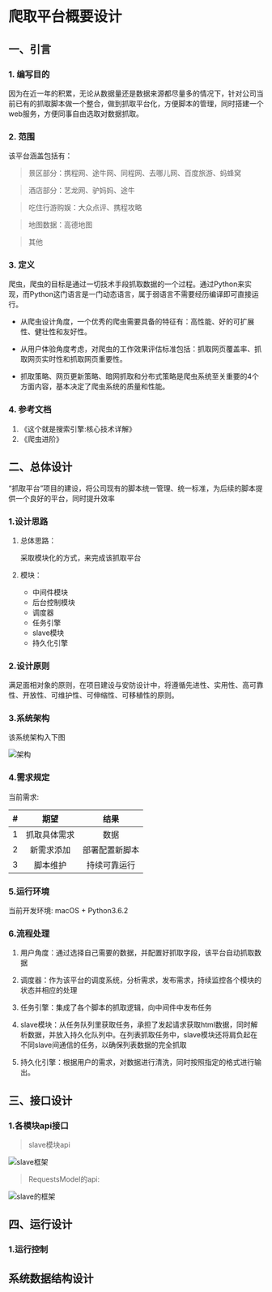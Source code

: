 # 爬取平台概要设计

## 一、引言
	
### 1. 编写目的

因为在近一年的积累，无论从数据量还是数据来源都尽量多的情况下，针对公司当前已有的抓取脚本做一个整合，做到抓取平台化，方便脚本的管理，同时搭建一个web服务，方便同事自由选取对数据抓取。

### 2. 范围

该平台涵盖包括有：

>景区部分：携程网、途牛网、同程网、去哪儿网、百度旅游、蚂蜂窝

>酒店部分：艺龙网、驴妈妈、途牛

>吃住行游购娱：大众点评、携程攻略

>地图数据：高德地图

>其他

### 3. 定义

爬虫，爬虫的目标是通过一切技术手段抓取数据的一个过程。通过Python来实现，而Python这门语言是一门动态语言，属于弱语言不需要经历编译即可直接运行。

- 从爬虫设计角度，一个优秀的爬虫需要具备的特征有：高性能、好的可扩展性、健壮性和友好性。

- 从用户体验角度考虑，对爬虫的工作效果评估标准包括：抓取网页覆盖率、抓取网页实时性和抓取网页重要性。

- 抓取策略、网页更新策略、暗网抓取和分布式策略是爬虫系统至关重要的4个方面内容，基本决定了爬虫系统的质量和性能。

### 4. 参考文档

1. 《这个就是搜索引擎:核心技术详解》
2. 《爬虫进阶》

## 二、总体设计

“抓取平台”项目的建设，将公司现有的脚本统一管理、统一标准，为后续的脚本提供一个良好的平台，同时提升效率

### 1.设计思路
1. 总体思路：
	
	采取模块化的方式，来完成该抓取平台

2. 模块：
	- 中间件模块
	- 后台控制模块
	- 调度器
	- 任务引擎
	- slave模块
	- 持久化引擎

### 2.设计原则

满足面相对象的原则，在项目建设与安防设计中，将遵循先进性、实用性、高可靠性、开放性、可维护性、可伸缩性、可移植性的原则。

### 3.系统架构

该系统架构入下图

![架构][1]

[1]:https://github.com/beforeuwait/spider_platform/blob/master/%E5%B9%B3%E5%8F%B0%E6%A1%86%E6%9E%B6.png?raw=true

### 4.需求规定

当前需求:

|#|期望|结果|
|:-:|:-:|:-:|
|1|抓取具体需求|数据|
|2|新需求添加|部署配置新脚本|
|3|脚本维护|持续可靠运行|

### 5.运行环境

当前开发环境: macOS + Python3.6.2

### 6.流程处理

1. 用户角度：通过选择自己需要的数据，并配置好抓取字段，该平台自动抓取数据

2.	调度器：作为该平台的调度系统，分析需求，发布需求，持续监控各个模块的状态并相应的处理

3. 任务引擎：集成了各个脚本的抓取逻辑，向中间件中发布任务

4. slave模块：从任务队列里获取任务，承担了发起请求获取html数据，同时解析数据，并放入持久化队列中。在列表抓取任务中，slave模块还将肩负起在不同slave间通信的任务，以确保列表数据的完全抓取

5. 持久化引擎：根据用户的需求，对数据进行清洗，同时按照指定的格式进行输出。

## 三、接口设计

### 1.各模块api接口

> slave模块api

![slave框架][2]

> RequestsModel的api:

![slave的框架][3]

[2]:https://raw.githubusercontent.com/beforeuwait/spider_platform/master/slave.jpg

[3]:https://raw.githubusercontent.com/beforeuwait/spider_platform/master/requestModel.jpg

## 四、运行设计

### 1.运行控制

## 系统数据结构设计
 